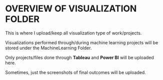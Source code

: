 # OVERVIEW OF VISUALIZATION FOLDER

This is where I upload/keep all visualization type of work/projects. 

Visualizations performed through/during machine learning projects will be stored under the MachineLearning Folder. 

Only projects/files done through **Tableau** and **Power BI** will be uploaded here. 

Sometimes, just the screenshots of final outcomes will be uploaded. 
